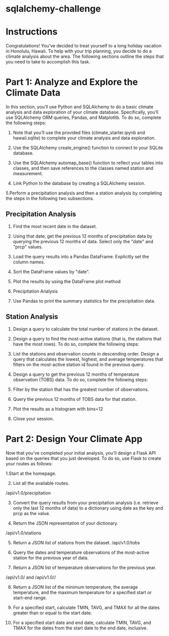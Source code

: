 # sqlalchemy-challenge
# Instructions

Congratulations! You've decided to treat yourself to a long holiday vacation in Honolulu, Hawaii. To help with your trip planning, you decide to do a climate analysis about the area. The following sections outline the steps that you need to take to accomplish this task.

# Part 1: Analyze and Explore the Climate Data
In this section, you’ll use Python and SQLAlchemy to do a basic climate analysis and data exploration of your climate database. Specifically, you’ll use SQLAlchemy ORM queries, Pandas, and Matplotlib. To do so, complete the following steps:

1. Note that you’ll use the provided files (climate_starter.ipynb and hawaii.sqlite) to complete your climate analysis and data exploration.

2. Use the SQLAlchemy create_engine() function to connect to your SQLite database.

3. Use the SQLAlchemy automap_base() function to reflect your tables into classes, and then save references to the classes named station and measurement.

4. Link Python to the database by creating a SQLAlchemy session.

5.Perform a precipitation analysis and then a station analysis by completing the steps in the following two subsections.

## Precipitation Analysis
1. Find the most recent date in the dataset.

2. Using that date, get the previous 12 months of precipitation data by querying the previous 12 months of data.
Select only the "date" and "prcp" values.

3. Load the query results into a Pandas DataFrame. Explicitly set the column names.

4. Sort the DataFrame values by "date".

5. Plot the results by using the DataFrame plot method
6. Precipitation Analysis
7. Use Pandas to print the summary statistics for the precipitation data.

## Station Analysis
1. Design a query to calculate the total number of stations in the dataset.

2. Design a query to find the most-active stations (that is, the stations that have the most rows). To do so, complete the following steps:

3. List the stations and observation counts in descending order.
Design a query that calculates the lowest, highest, and average temperatures that filters on the most-active station id found in the previous query.

4. Design a query to get the previous 12 months of temperature observation (TOBS) data. To do so, complete the following steps:

5. Filter by the station that has the greatest number of observations.

6. Query the previous 12 months of TOBS data for that station.

7. Plot the results as a histogram with bins=12

8. Close your session.

# Part 2: Design Your Climate App
Now that you’ve completed your initial analysis, you’ll design a Flask API based on the queries that you just developed. To do so, use Flask to create your routes as follows:

1.Start at the homepage.

2. List all the available routes.

/api/v1.0/precipitation

3. Convert the query results from your precipitation analysis (i.e. retrieve only the last 12 months of data) to a dictionary using date as the key and prcp as the value.

4. Return the JSON representation of your dictionary.

/api/v1.0/stations

5. Return a JSON list of stations from the dataset.
/api/v1.0/tobs

6. Query the dates and temperature observations of the most-active station for the previous year of data.

7. Return a JSON list of temperature observations for the previous year.

/api/v1.0/<start> and /api/v1.0/<start>/<end>

8. Return a JSON list of the minimum temperature, the average temperature, and the maximum temperature for a specified start or start-end range.

9. For a specified start, calculate TMIN, TAVG, and TMAX for all the dates greater than or equal to the start date.

10. For a specified start date and end date, calculate TMIN, TAVG, and TMAX for the dates from the start date to the end date, inclusive.
